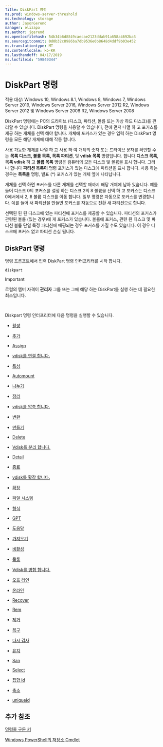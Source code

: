 ```yaml
---
Title: DiskPart 명령
ms.prod: windows-server-threshold
ms.technology: storage
author: JasonGerend
manager: elizapo
ms.author: jgerend
ms.openlocfilehash: 54b34b6d8849caecae2123ddab91a658a4692ba3
ms.sourcegitcommit: 0d0b32c8986ba7db9536e0b8648d4ddf9b03e452
ms.translationtype: MT
ms.contentlocale: ko-KR
ms.lasthandoff: 04/17/2019
ms.locfileid: "59849344"
---
```

# <a name="diskpart-commands"></a>DiskPart 명령


적용 대상: Windows 10, Windows 8.1, Windows 8, Windows 7, Windows Server 2019, Windows Server 2016, Windows Server 2012 R2, Windows Server 2012 및 Windows Server 2008 R2, Windows Server 2008

DiskPart 명령에는 PC의 드라이브 (디스크, 파티션, 볼륨 또는 가상 하드 디스크)를 관리할 수 있습니다. DiskPart 명령을 사용할 수 있습니다, 전에 먼저 나열 하 고 포커스를 제공 하는 개체를 선택 해야 합니다. 개체에 포커스가 있는 경우 입력 하는 DiskPart 명령을 모든 해당 개체에 대해 작동 합니다.

사용 가능한 개체를 나열 하 고 사용 하 여 개체의 숫자 또는 드라이브 문자를 확인할 수는 **목록 디스크, 볼륨 목록, 목록 파티션**, 및 **vdisk 목록** 명령입니다. 합니다 **디스크 목록, 목록 vdisk** 하 고 **볼륨 목록** 명령은 컴퓨터의 모든 디스크 및 볼륨을 표시 합니다. 그러나 합니다 **파티션 목록이** 명령 포커스가 있는 디스크에 파티션을 표시 합니다. 사용 하는 경우는 **목록을** 명령, 별표 (\*) 포커스가 있는 개체 옆에 나타납니다.

개체를 선택 하면 포커스를 다른 개체를 선택할 때까지 해당 개체에 남아 있습니다. 예를 들어 디스크 0의 포커스를 설정 하는 디스크 2의 8 볼륨을 선택 하 고 포커스는 디스크 0에서에서 2, 8 볼륨 디스크를 이동 합니다. 일부 명령은 자동으로 포커스를 변경합니다. 예를 들어 새 파티션을 만들면 포커스를 자동으로 전환 새 파티션으로 합니다.

선택된 된 된 디스크에 있는 파티션에 포커스를 제공할 수 있습니다. 파티션의 포커스가 관련된 볼륨 (있는 경우)에 게 포커스가 있습니다. 볼륨에 포커스, 관련 된 디스크 및 파티션 볼륨 단일 특정 파티션에 매핑되는 경우 포커스를 가질 수도 있습니다. 이 경우 디스크에 포커스 없고 파티션 손실 됩니다.

## <a name="diskpart-commands"></a>DiskPart 명령

명령 프롬프트에서 입력 DiskPart 명령 인터프리터를 시작 합니다.

`diskpart`


> [!IMPORTANT]
> 로컬의 멤버 자격이 <STRONG>관리자</STRONG> 그룹 또는 그에 해당 하는 DiskPart를 실행 하는 데 필요한 최소입니다. 
<br>


Diskpart 명령 인터프리터에 다음 명령을 실행할 수 있습니다.

  - [활성](active.md)  
      
  - [추가](add.md)  
      
  - [Assign](assign.md)  
      
  - [vdisk를 연결 합니다.](attach-vdisk.md)  
      
  - [특성](attributes.md)  
      
  - [Automount](automount.md)  
      
  - [나누기](break.md)  
      
  - [정리](clean.md)  
      
  - [vdisk를 압축 합니다.](compact-vdisk.md)  
      
  - [변환](convert.md)  
      
  - [만들기](create.md)  
      
  - [Delete](delete.md)  
      
  - [Vdisk를 분리 합니다.](detach-vdisk.md)  
      
  - [Detail](detail.md)  
      
  - [종료](exit.md)  
      
  - [vdisk를 확장 합니다.](expand-vdisk.md)  
      
  - [확장](extend.md)  
      
  - [파일 시스템](filesystems.md)  
      
  - [형식](format.md)  
      
  - [GPT](gpt.md)  
      
  - [도움말](help.md)  
      
  - [가져오기](import.md)  
      
  - [비활성](inactive.md)  
      
  - [목록](list.md)  
      
  - [Vdisk를 병합 합니다.](merge-vdisk.md)  
      
  - [오프 라인](offline.md)  
      
  - [온라인](online.md)  
      
  - [Recover](recover.md)  
      
  - [Rem](rem.md)  
      
  - [제거](remove.md)  
      
  - [복구](repair.md)  
      
  - [다시 검사](rescan.md)  
      
  - [유지](retain.md)  
      
  - [San](san.md)  
      
  - [Select](select.md)  
      
  - [집합 id](set-id.md)  
      
  - [축소](shrink.md)  
      
  - [uniqueid](uniqueid.md)  
      

## <a name="additional-references"></a>추가 참조

[명령줄 구문 키](command-line-syntax-key.md)

[Windows PowerShell의 저장소 Cmdlet](https://docs.microsoft.com/en-us/powershell/module/storage/)

